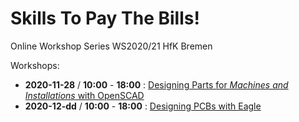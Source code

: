 # Skills To Pay The Bills!
Online Workshop Series WS2020/21 HfK Bremen

Workshops:

- **2020-11-28** / **10:00** - **18:00** : [Designing Parts for *Machines and Installations* with OpenSCAD](openscad)
- **2020-12-dd** / **10:00** - **18:00** : [Designing PCBs with Eagle](eagle)
